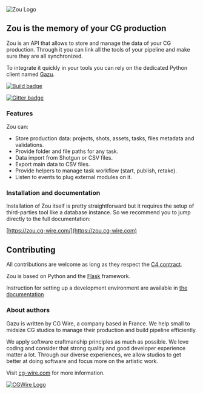 ![Zou Logo](https://zou.cg-wire.com/zou.png)

## Zou is the memory of your CG production

Zou is an API that allows to store and manage the data of your CG production.
Through it you can link all the tools of your pipeline and make sure they are
all synchronized. 

To integrate it quickly in your tools you can rely on the dedicated Python
client 
named [Gazu](https://gazu.cg-wire.com). 

[![Build badge](https://travis-ci.org/cgwire/zou.svg?branch=master)](https://travis-ci.org/cgwire/zou)

[![Gitter badge](https://badges.gitter.im/cgwire/Lobby.png)](https://gitter.im/cgwire/Lobby)

### Features 

Zou can:

* Store production data: projects, shots, assets, tasks, files
  metadata and validations.
* Provide folder and file paths for any task.
* Data import from Shotgun or CSV files.
* Export main data to CSV files.
* Provide helpers to manage task workflow (start, publish, retake).
* Listen to events to plug external modules on it.


### Installation and documentation

Installation of Zou itself is pretty straightforward but it requires the setup
of third-parties tool like a database instance. So we recommend you to jump
directly to the full documentation:

[https://zou.cg-wire.com/](https://zou.cg-wire.com)


## Contributing

All contributions are welcome as long as they respect the [C4
contract](https://rfc.zeromq.org/spec:42/C4).

Zou is based on Python and the [Flask](http://flask.pocoo.org/) framework.

Instruction for setting up a development environment are available in 
[the documentation](https://zou.cg-wire.com/development/)


### About authors

Gazu is written by CG Wire, a company based in France. We help small to
midsize CG studios to manage their production and build pipeline efficiently.

We apply software craftmanship principles as much as possible. We love
coding and consider that strong quality and good developer experience matter a
 lot.
Through our diverse experiences, we allow studios to get better at doing
software and focus more on the artistic work.

Visit [cg-wire.com](https://cg-wire.com) for more information.

[![CGWire Logo](https://zou.cg-wire.com/cgwire.png)](https://cgwire.com)
